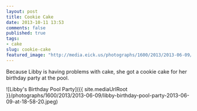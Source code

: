 ```yaml
---
layout: post
title: Cookie Cake
date: 2013-10-11 13:53
comments: false
published: true
tags:
- cake
slug: cookie-cake
featured_image: "http://media.eick.us/photographs/1600/2013/2013-06-09/libby-birthday-pool-party-2013-06-09-at-18-58-20.jpeg"
---
```

Because Libby is having problems with cake, she got a cookie cake for her birthday party at the pool.

![Libby's Birthday Pool Party]({{ site.mediaUrlRoot }}/photographs/1600/2013/2013-06-09/libby-birthday-pool-party-2013-06-09-at-18-58-20.jpeg)
